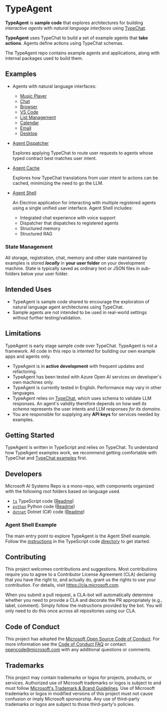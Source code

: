 # TypeAgent

**TypeAgent** is **sample code** that explores architectures for building _interactive agents_ with _natural language interfaces_ using [TypeChat](https://github.com/microsoft/typechat).

**TypeAgent** uses TypeChat to build a set of example agents that **take actions**. Agents define actions using TypeChat schemas.

The TypeAgent repo contains example agents and applications, along with internal packages used to build them.

## Examples

- Agents with natural language interfaces:

  - [Music Player](./ts/packages/agents/player/)
  - [Chat](./ts/packages/agents/chat/)
  - [Browser](./ts/packages/agents/browser/)
  - [VS Code](./ts/packages/agents/code/)
  - [List Management](./ts/packages/agents/list/)
  - [Calendar](./ts/packages/agents/calendar/)
  - [Email](./ts/packages/agents/email/)
  - [Desktop](./ts/packages/agents/desktop/)

- [Agent Dispatcher](./ts/packages/dispatcher/)

  Explores applying TypeChat to route user requests to agents whose typed contract best matches user intent.

- [Agent Cache](./ts/packages/cache/)

  Explores how TypeChat translations from user intent to actions can be cached, minimizing the need to go the LLM.

- [Agent Shell](./ts/packages/shell/)

  An Electron application for interacting with multiple registered agents using a single unified user interface. Agent Shell includes:

  - Integrated chat experience with voice support
  - Dispatcher that dispatches to registered agents
  - Structured memory
  - Structured RAG

### State Management

All storage, registration, chat, memory and other state maintained by examples is stored **_locally_** in **your user folder** on your development machine. State is typically saved as ordinary text or JSON files in sub-folders below your user folder.

## Intended Uses

- TypeAgent is sample code shared to encourage the exploration of natural language agent architectures using TypeChat.
- Sample agents are not intended to be used in real-world settings without further testing/validation.

## Limitations

TypeAgent is early stage sample code over TypeChat. TypeAgent is not a framework. All code in this repo is intented for building our own example apps and agents only.

- TypeAgent is in **active development** with frequent updates and refactoring.
- TypeAgent has been tested with Azure Open AI services on developer's own machines only.
- TypeAgent is currently tested in English. Performance may vary in other languages.
- TypeAgent relies on [TypeChat](https://github.com/microsoft/typechat), which uses schema to validate LLM responses. An agent's validity therefore depends on how well _its schema_ represents the user intents and LLM responses _for its domains_.
- You are responsible for supplying any **API keys** for services needed by examples.

## Getting Started

TypeAgent is written in TypeScript and relies on TypeChat. To understand how TypeAgent examples work, we recommend getting comfortable with TypeChat and [TypeChat examples](https://github.com/microsoft/TypeChat/tree/main/typescript/examples) first.

## Developers

Microsoft AI Systems Repo is a mono-repo, with components organized with the following root folders based on language used.

- [`ts`](./ts) TypeScript code ([Readme](./ts/README.md))
- [`python`](./python) Python code ([Readme](./python/README.md))
- [`dotnet`](./dotnet) Dotnet (C#) code ([Readme](./dotnet/README.md))

### Agent Shell Example

The main entry point to explore TypeAgent is the Agent Shell example. Follow the [instructions](./ts/README.md) in the TypeScript code [directory](./ts) to get started.

## Contributing

This project welcomes contributions and suggestions. Most contributions require you to
agree to a Contributor License Agreement (CLA) declaring that you have the right to,
and actually do, grant us the rights to use your contribution. For details, visit
https://cla.microsoft.com.

When you submit a pull request, a CLA-bot will automatically determine whether you need
to provide a CLA and decorate the PR appropriately (e.g., label, comment). Simply follow the
instructions provided by the bot. You will only need to do this once across all repositories using our CLA.

## Code of Conduct

This project has adopted the [Microsoft Open Source Code of Conduct](https://opensource.microsoft.com/codeofconduct/).
For more information see the [Code of Conduct FAQ](https://opensource.microsoft.com/codeofconduct/faq/) or
contact [opencode@microsoft.com](mailto:opencode@microsoft.com) with any additional questions or comments.

## Trademarks

This project may contain trademarks or logos for projects, products, or services. Authorized use of Microsoft
trademarks or logos is subject to and must follow
[Microsoft's Trademark & Brand Guidelines](https://www.microsoft.com/en-us/legal/intellectualproperty/trademarks/usage/general).
Use of Microsoft trademarks or logos in modified versions of this project must not cause confusion or imply Microsoft sponsorship.
Any use of third-party trademarks or logos are subject to those third-party's policies.
